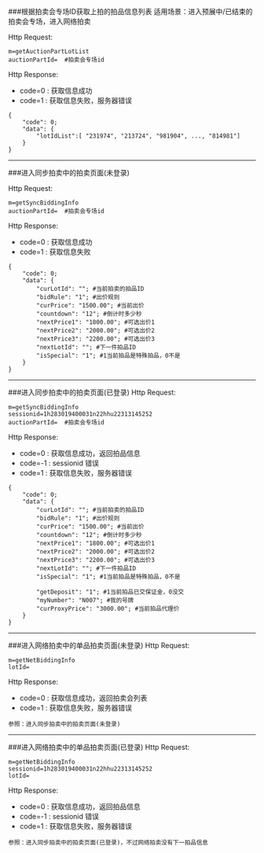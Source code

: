 ###根据拍卖会专场ID获取上拍的拍品信息列表
适用场景：进入预展中/已结束的拍卖会专场，进入网络拍卖

Http Request: 

```
m=getAuctionPartLotList
auctionPartId=  #拍卖会专场id
```
Http Response:

- code=0 : 获取信息成功
- code=1 : 获取信息失败，服务器错误 

``` 
{ 
    "code": 0;
    "data": {
    	"lotIdList":[ "231974", "213724", "981904", ..., "814981"]
	}
}
```

---
###进入同步拍卖中的拍卖页面(未登录)

Http Request: 

```
m=getSyncBiddingInfo
auctionPartId=  #拍卖会专场id
```
Http Response:

- code=0 : 获取信息成功
- code=1 : 获取信息失败

``` 
{ 
    "code": 0;
    "data": {
    	"curLotId": ""; #当前拍卖的拍品ID
    	"bidRule": "1"; #出价规则
    	"curPrice": "1500.00"; #当前出价
    	"countdown": "12"; #倒计时多少秒
    	"nextPrice1": "1800.00"; #可选出价1
    	"nextPrice2": "2000.00"; #可选出价2
    	"nextPrice3": "2200.00"; #可选出价3
    	"nextLotId": ""; #下一件拍品ID
    	"isSpecial": "1"; #1当前拍品是特殊拍品，0不是
	}
}
```

---
###进入同步拍卖中的拍卖页面(已登录)
Http Request: 

```
m=getSyncBiddingInfo
sessionid=1h283019400031n22hhu22313145252
auctionPartId=  #拍卖会专场id
```
Http Response:

- code=0 : 获取信息成功，返回拍品信息
- code=-1 : sessionid 错误
- code=1 : 获取信息失败，服务器错误

``` 
{ 
    "code": 0;
    "data": {
    	"curLotId": ""; #当前拍卖的拍品ID
    	"bidRule": "1"; #出价规则
    	"curPrice": "1500.00"; #当前出价
    	"countdown": "12"; #倒计时多少秒
    	"nextPrice1": "1800.00"; #可选出价1
    	"nextPrice2": "2000.00"; #可选出价2
    	"nextPrice3": "2200.00"; #可选出价3
    	"nextLotId": ""; #下一件拍品ID
    	"isSpecial": "1"; #1当前拍品是特殊拍品，0不是
    	
    	"getDeposit": "1"; #1当前拍品已交保证金，0没交
    	"myNumber": "N007"; #我的号牌
    	"curProxyPrice": "3000.00"; #当前拍品代理价
	}
}
```

---
###进入网络拍卖中的单品拍卖页面(未登录)
Http Request: 

```
m=getNetBiddingInfo
lotId=
```
Http Response:

- code=0 : 获取信息成功，返回拍卖会列表
- code=1 : 获取信息失败，服务器错误

```
参照：进入同步拍卖中的拍卖页面(未登录)
```
---
###进入网络拍卖中的单品拍卖页面(已登录)
Http Request: 

```
m=getNetBiddingInfo
sessionid=1h283019400031n22hhu22313145252
lotId=
```
Http Response:

- code=0 : 获取信息成功，返回拍品信息
- code=-1 : sessionid 错误
- code=1 : 获取信息失败，服务器错误

```
参照：进入同步拍卖中的拍卖页面(已登录)，不过网络拍卖没有下一拍品信息
```


